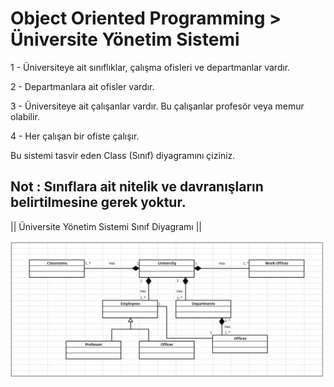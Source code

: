 # Object Oriented Programming > Üniversite Yönetim Sistemi

1 - Üniversiteye ait sınıflıklar, çalışma ofisleri ve departmanlar vardır.

2 - Departmanlara ait ofisler vardır.

3 - Üniversiteye ait çalışanlar vardır. Bu çalışanlar profesör veya memur olabilir.

4 - Her çalışan bir ofiste çalışır.

Bu sistemi tasvir eden Class (Sınıf) diyagramını çiziniz.

## Not : Sınıflara ait nitelik ve davranışların belirtilmesine gerek yoktur.

|| Üniversite Yönetim Sistemi Sınıf Diyagramı ||

![universiteYonetim](universiteYonetim.png)

